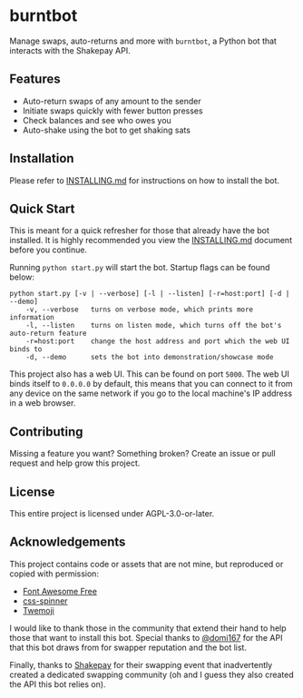 # burntbot
Manage swaps, auto-returns and more with `burntbot`, a Python bot that interacts with the Shakepay API.

## Features
* Auto-return swaps of any amount to the sender
* Initiate swaps quickly with fewer button presses
* Check balances and see who owes you
* Auto-shake using the bot to get shaking sats

## Installation
Please refer to [INSTALLING.md](INSTALLING.md) for instructions on how to install the bot.

## Quick Start
This is meant for a quick refresher for those that already have the bot installed. It is highly recommended you view the [INSTALLING.md](INSTALLING.md) document before you continue.

Running `python start.py` will start the bot. Startup flags can be found below:
```
python start.py [-v | --verbose] [-l | --listen] [-r=host:port] [-d | --demo]
	-v, --verbose	turns on verbose mode, which prints more information
	-l, --listen	turns on listen mode, which turns off the bot's auto-return feature
	-r=host:port	change the host address and port which the web UI binds to
	-d, --demo		sets the bot into demonstration/showcase mode
```

This project also has a web UI. This can be found on port `5000`. The web UI binds itself to `0.0.0.0` by default, this means that you can connect to it from any device on the same network if you go to the local machine's IP address in a web browser.

## Contributing
Missing a feature you want? Something broken? Create an issue or pull request and help grow this project.

## License
This entire project is licensed under AGPL-3.0-or-later.

## Acknowledgements
This project contains code or assets that are not mine, but reproduced or copied with permission:
* [Font Awesome Free](https://fontawesome.com/license/free)
* [css-spinner](https://github.com/loadingio/css-spinner/)
* [Twemoji](https://github.com/twitter/twemoji)

I would like to thank those in the community that extend their hand to help those that want to install this bot. Special thanks to [@domi167](https://github.com/dlabrie) for the API that this bot draws from for swapper reputation and the bot list.  

Finally, thanks to [Shakepay](https://shakepay.com/) for their swapping event that inadvertently created a dedicated swapping community (oh and I guess they also created the API this bot relies on).

